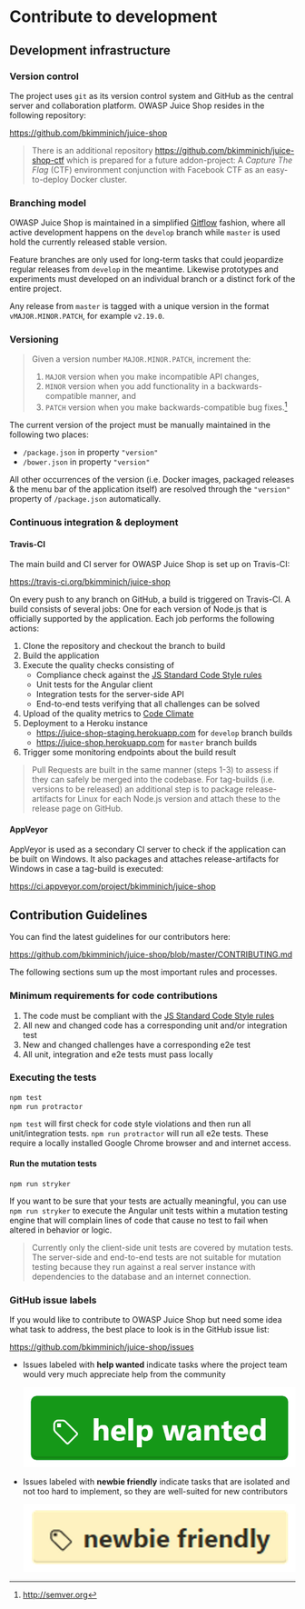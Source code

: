 # Contribute to development

## Development infrastructure

### Version control

The project uses `git` as its version control system and GitHub as the
central server and collaboration platform. OWASP Juice Shop resides in
the following repository:

<https://github.com/bkimminich/juice-shop>

> There is an additional repository
> <https://github.com/bkimminich/juice-shop-ctf> which is prepared for a
> future addon-project: A _Capture The Flag_ (CTF) environment
> conjunction with Facebook CTF as an easy-to-deploy Docker cluster.

### Branching model

OWASP Juice Shop is maintained in a simplified
[Gitflow](https://www.atlassian.com/git/tutorials/comparing-workflows/gitflow-workflow)
fashion, where all active development happens on the `develop` branch
while `master` is used hold the currently released stable version.

Feature branches are only used for long-term tasks that could jeopardize
regular releases from `develop` in the meantime. Likewise prototypes and
experiments must developed on an individual branch or a distinct fork of
the entire project.

Any release from `master` is tagged with a unique version in the format
`vMAJOR.MINOR.PATCH`, for example `v2.19.0`.

### Versioning

> Given a version number `MAJOR.MINOR.PATCH`, increment the:
>
> 1. `MAJOR` version when you make incompatible API changes,
> 2. `MINOR` version when you add functionality in a
>    backwards-compatible manner, and
> 3. `PATCH` version when you make backwards-compatible bug fixes.[^1]

The current version of the project must be manually maintained in the
following two places:

* `/package.json` in property `"version"`
* `/bower.json` in property `"version"`

All other occurrences of the version (i.e. Docker images, packaged
releases & the menu bar of the application itself) are resolved through
the `"version"` property of `/package.json` automatically.

### Continuous integration & deployment

#### Travis-CI

The main build and CI server for OWASP Juice Shop is set up on
Travis-CI:

<https://travis-ci.org/bkimminich/juice-shop>

On every push to any branch on GitHub, a build is triggered on
Travis-CI. A build consists of several jobs: One for each version of
Node.js that is officially supported by the application. Each job
performs the following actions:

1. Clone the repository and checkout the branch to build
2. Build the application
3. Execute the quality checks consisting of
   * Compliance check against the
     [JS Standard Code Style rules](http://standardjs.com)
   * Unit tests for the Angular client
   * Integration tests for the server-side API
   * End-to-end tests verifying that all challenges can be solved
4. Upload of the quality metrics to
   [Code Climate](https://codeclimate.com/github/bkimminich/juice-shop)
5. Deployment to a Heroku instance
   * <https://juice-shop-staging.herokuapp.com> for `develop` branch
     builds
   * <https://juice-shop.herokuapp.com> for `master` branch builds
6. Trigger some monitoring endpoints about the build result

> Pull Requests are built in the same manner (steps 1-3) to assess if
> they can safely be merged into the codebase. For tag-builds (i.e.
> versions to be released) an additional step is to package
> release-artifacts for Linux for each Node.js version and attach these
> to the release page on GitHub.

#### AppVeyor

AppVeyor is used as a secondary CI server to check if the application
can be built on Windows. It also packages and attaches release-artifacts
for Windows in case a tag-build is executed:

<https://ci.appveyor.com/project/bkimminich/juice-shop>

## Contribution Guidelines

You can find the latest guidelines for our contributors here:

<https://github.com/bkimminich/juice-shop/blob/master/CONTRIBUTING.md>

The following sections sum up the most important rules and processes.

### Minimum requirements for code contributions

1. The code must be compliant with the
   [JS Standard Code Style rules](http://standardjs.com)
2. All new and changed code has a corresponding unit and/or integration
   test
3. New and changed challenges have a corresponding e2e test
4. All unit, integration and e2e tests must pass locally

### Executing the tests

```
npm test
npm run protractor
```

`npm test` will first check for code style violations and then run all
unit/integration tests. `npm run protractor` will run all e2e tests.
These require a locally installed Google Chrome browser and and internet
access.

#### Run the mutation tests

```
npm run stryker
```

If you want to be sure that your tests are actually meaningful, you can
use `npm run stryker` to execute the Angular unit tests within a
mutation testing engine that will complain lines of code that cause no
test to fail when altered in behavior or logic.

> Currently only the client-side unit tests are covered by mutation
> tests. The server-side and end-to-end tests are not suitable for
> mutation testing because they run against a real server instance with
> dependencies to the database and an internet connection.

### GitHub issue labels

If you would like to contribute to OWASP Juice Shop but need some idea
what task to address, the best place to look is in the GitHub issue
list:

<https://github.com/bkimminich/juice-shop/issues>

* Issues labeled with **help wanted** indicate tasks where the project
  team would very much appreciate help from the community

  !["help wanted" label on GitHub](img/help_wanted-label.png)
* Issues labeled with **newbie friendly** indicate tasks that are
  isolated and not too hard to implement, so they are well-suited for
  new contributors

  !["newbie friendly" label on GitHub](img/newbie_friendly-label.png)

[^1]: <http://semver.org>